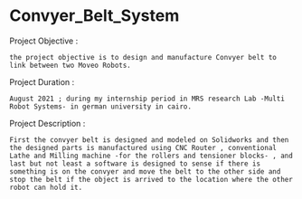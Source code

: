 # Convyer_Belt_System


Project Objective :  
   
    the project objective is to design and manufacture Convyer belt to link between two Moveo Robots.
    
Project Duration :
    
    August 2021 ; during my internship period in MRS research Lab -Multi Robot Systems- in german university in cairo.
    
Project Description :
    
    First the convyer belt is designed and modeled on Solidworks and then the designed parts is manufactured using CNC Router , conventional Lathe and Milling machine -for the rollers and tensioner blocks- , and last but not least a software is designed to sense if there is something is on the convyer and move the belt to the other side and stop the belt if the object is arrived to the location where the other robot can hold it.
